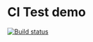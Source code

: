 # CI Test demo

[![Build status](https://ci.appveyor.com/api/projects/status/59tsr6fk55083t2s?svg=true)](https://ci.appveyor.com/project/MarinaNogovitsyna/jest-with-appveyor)
